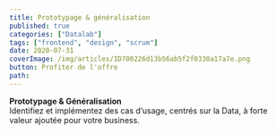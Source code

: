 ```yaml
---
title: Prototypage & généralisation
published: true
categories: ["Datalab"]
tags: ["frontend", "design", "scrum"]
date: 2020-07-31
coverImage: /img/articles/ID700226d13b56ab5f2f0330a17a7e.png
button: Profiter de l'offre
path:
---
```


**Prototypage & Généralisation**  
Identifiez et implémentez des cas d’usage, centrés sur la Data, à forte valeur ajoutée pour votre business.
